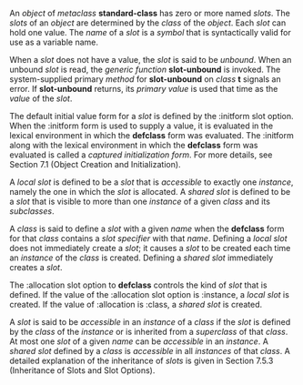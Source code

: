  



An *object* of *metaclass* **standard-class** has zero or more named *slots*. The *slots* of an *object* are determined by the *class* of the *object*. Each *slot* can hold one value. The *name* of a *slot* is a *symbol* that is syntactically valid for use as a variable name. 



When a *slot* does not have a value, the *slot* is said to be *unbound*. When an unbound *slot* is read, the *generic function* **slot-unbound** is invoked. The system-supplied primary *method* for **slot-unbound** on *class* **t** signals an error. If **slot-unbound** returns, its *primary value* is used that time as the *value* of the *slot*. 



The default initial value form for a *slot* is defined by the :initform slot option. When the :initform form is used to supply a value, it is evaluated in the lexical environment in which the **defclass** form was evaluated. The :initform along with the lexical environment in which the **defclass** form was evaluated is called a *captured initialization form*. For more details, see Section 7.1 (Object Creation and Initialization). 



A *local slot* is defined to be a *slot* that is *accessible* to exactly one *instance*, namely the one in which the *slot* is allocated. A *shared slot* is defined to be a *slot* that is visible to more than one *instance* of a given *class* and its *subclasses*. 



A *class* is said to define a *slot* with a given *name* when the **defclass** form for that *class* contains a *slot specifier* with that *name*. Defining a *local slot* does not immediately create a *slot*; it causes a *slot* to be created each time an *instance* of the *class* is created. Defining a *shared slot* immediately creates a *slot*. 



The :allocation slot option to **defclass** controls the kind of *slot* that is defined. If the value of the :allocation slot option is :instance, a *local slot* is created. If the value of :allocation is :class, a *shared slot* is created. 



A *slot* is said to be *accessible* in an *instance* of a *class* if the *slot* is defined by the *class* of the *instance* or is inherited from a *superclass* of that *class*. At most one *slot* of a given *name* can be *accessible* in an *instance*. A *shared slot* defined by a *class* is *accessible* in all *instances* of that *class*. A detailed explanation of the inheritance of *slots* is given in Section 7.5.3 (Inheritance of Slots and Slot Options). 



